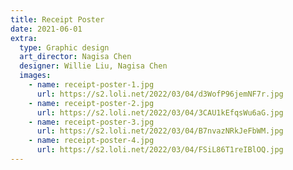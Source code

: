 ```yaml
---
title: Receipt Poster
date: 2021-06-01
extra:
  type: Graphic design
  art_director: Nagisa Chen
  designer: Willie Liu, Nagisa Chen
  images:
    - name: receipt-poster-1.jpg
      url: https://s2.loli.net/2022/03/04/d3WofP96jemNF7r.jpg
    - name: receipt-poster-2.jpg
      url: https://s2.loli.net/2022/03/04/3CAU1kEfqsWu6aG.jpg
    - name: receipt-poster-3.jpg
      url: https://s2.loli.net/2022/03/04/B7nvazNRkJeFbWM.jpg
    - name: receipt-poster-4.jpg
      url: https://s2.loli.net/2022/03/04/FSiL86T1reIBlOQ.jpg
---
```

